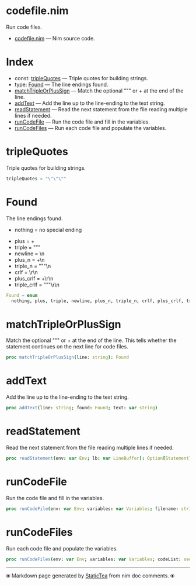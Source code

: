 # codefile.nim

Run code files.

* [codefile.nim](../src/codefile.nim) &mdash; Nim source code.
# Index

* const: [tripleQuotes](#triplequotes) &mdash; Triple quotes for building strings.
* type: [Found](#found) &mdash; The line endings found.
* [matchTripleOrPlusSign](#matchtripleorplussign) &mdash; Match the optional """ or + at the end of the line.
* [addText](#addtext) &mdash; Add the line up to the line-ending to the text string.
* [readStatement](#readstatement) &mdash; Read the next statement from the file reading multiple lines if needed.
* [runCodeFile](#runcodefile) &mdash; Run the code file and fill in the variables.
* [runCodeFiles](#runcodefiles) &mdash; Run each code file and populate the variables.

# tripleQuotes

Triple quotes for building strings.

```nim
tripleQuotes = "\"\"\""
```

# Found

The line endings found.<ul class="simple"><li>nothing = no special ending</li>
<li>plus = +</li>
<li>triple = """</li>
<li>newline = \n</li>
<li>plus_n = +\n</li>
<li>triple_n = """\n</li>
<li>crlf = \r\n</li>
<li>plus_crlf = +\r\n</li>
<li>triple_crlf = """\r\n</li>
</ul>


```nim
Found = enum
  nothing, plus, triple, newline, plus_n, triple_n, crlf, plus_crlf, triple_crlf
```

# matchTripleOrPlusSign

Match the optional """ or + at the end of the line. This tells whether the statement continues on the next line for code files.

```nim
proc matchTripleOrPlusSign(line: string): Found
```

# addText

Add the line up to the line-ending to the text string.

```nim
proc addText(line: string; found: Found; text: var string)
```

# readStatement

Read the next statement from the file reading multiple lines if needed.

```nim
proc readStatement(env: var Env; lb: var LineBuffer): Option[Statement]
```

# runCodeFile

Run the code file and fill in the variables.

```nim
proc runCodeFile(env: var Env; variables: var Variables; filename: string)
```

# runCodeFiles

Run each code file and populate the variables.

```nim
proc runCodeFiles(env: var Env; variables: var Variables; codeList: seq[string])
```


---
⦿ Markdown page generated by [StaticTea](https://github.com/flenniken/statictea/) from nim doc comments. ⦿
